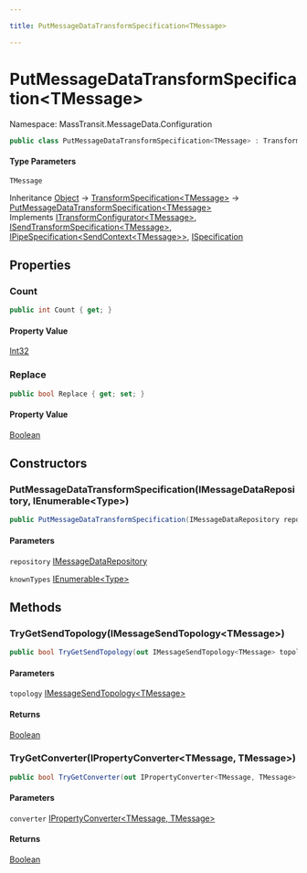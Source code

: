 ```yaml
---

title: PutMessageDataTransformSpecification<TMessage>

---
```


# PutMessageDataTransformSpecification\<TMessage\>

Namespace: MassTransit.MessageData.Configuration

```csharp
public class PutMessageDataTransformSpecification<TMessage> : TransformSpecification<TMessage>, ITransformConfigurator<TMessage>, ISendTransformSpecification<TMessage>, IPipeSpecification<SendContext<TMessage>>, ISpecification
```

#### Type Parameters

`TMessage`<br/>

Inheritance [Object](https://learn.microsoft.com/en-us/dotnet/api/system.object) → [TransformSpecification\<TMessage\>](../masstransit-configuration/transformspecification-1) → [PutMessageDataTransformSpecification\<TMessage\>](../masstransit-messagedata-configuration/putmessagedatatransformspecification-1)<br/>
Implements [ITransformConfigurator\<TMessage\>](../masstransit/itransformconfigurator-1), [ISendTransformSpecification\<TMessage\>](../masstransit-configuration/isendtransformspecification-1), [IPipeSpecification\<SendContext\<TMessage\>\>](../../masstransit-abstractions/masstransit-configuration/ipipespecification-1), [ISpecification](../../masstransit-abstractions/masstransit/ispecification)

## Properties

### **Count**

```csharp
public int Count { get; }
```

#### Property Value

[Int32](https://learn.microsoft.com/en-us/dotnet/api/system.int32)<br/>

### **Replace**

```csharp
public bool Replace { get; set; }
```

#### Property Value

[Boolean](https://learn.microsoft.com/en-us/dotnet/api/system.boolean)<br/>

## Constructors

### **PutMessageDataTransformSpecification(IMessageDataRepository, IEnumerable\<Type\>)**

```csharp
public PutMessageDataTransformSpecification(IMessageDataRepository repository, IEnumerable<Type> knownTypes)
```

#### Parameters

`repository` [IMessageDataRepository](../../masstransit-abstractions/masstransit/imessagedatarepository)<br/>

`knownTypes` [IEnumerable\<Type\>](https://learn.microsoft.com/en-us/dotnet/api/system.collections.generic.ienumerable-1)<br/>

## Methods

### **TryGetSendTopology(IMessageSendTopology\<TMessage\>)**

```csharp
public bool TryGetSendTopology(out IMessageSendTopology<TMessage> topology)
```

#### Parameters

`topology` [IMessageSendTopology\<TMessage\>](../../masstransit-abstractions/masstransit/imessagesendtopology-1)<br/>

#### Returns

[Boolean](https://learn.microsoft.com/en-us/dotnet/api/system.boolean)<br/>

### **TryGetConverter(IPropertyConverter\<TMessage, TMessage\>)**

```csharp
public bool TryGetConverter(out IPropertyConverter<TMessage, TMessage> converter)
```

#### Parameters

`converter` [IPropertyConverter\<TMessage, TMessage\>](../masstransit-initializers/ipropertyconverter-2)<br/>

#### Returns

[Boolean](https://learn.microsoft.com/en-us/dotnet/api/system.boolean)<br/>
